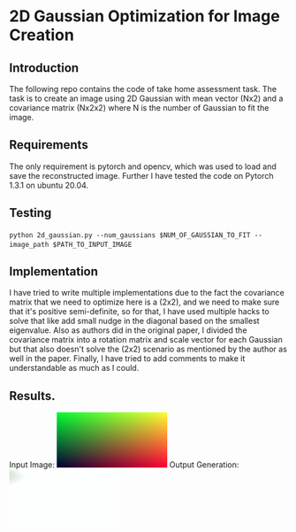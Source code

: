 # 2D Gaussian Optimization for Image Creation

## Introduction
The following repo contains the code of take home assessment task. The task is to create an image using 2D Gaussian with mean vector (Nx2) and a covariance matrix (Nx2x2) where N is the number of Gaussian to fit the image. 

## Requirements
The only requirement is pytorch and opencv, which was used to load and save the reconstructed image.
Further I have tested the code on Pytorch 1.3.1 on ubuntu 20.04.

## Testing
``
python 2d_gaussian.py --num_gaussians $NUM_OF_GAUSSIAN_TO_FIT --image_path $PATH_TO_INPUT_IMAGE
``

## Implementation 
I have tried to write multiple implementations due to the fact the covariance matrix that we need to optimize here is a (2x2), and we need to make sure that it's positive semi-definite, so for that, I have used multiple hacks to solve that like add small nudge in the diagonal based on the smallest eigenvalue. Also as authors did in the original paper, I divided the covariance matrix into a rotation matrix and scale vector for each Gaussian but that also doesn't solve the (2x2) scenario as mentioned by the author as well in the paper. Finally, I have tried to add comments to make it understandable as much as I could.

## Results.
Input Image: ![](https://github.com/UsamaHasan/2D-Gaussian-Optimization-for-image-creation/blob/master/canvas.png) 
Output Generation: ![](https://github.com/UsamaHasan/2D-Gaussian-Optimization-for-image-creation/blob/master/res/optim_output.gif)
